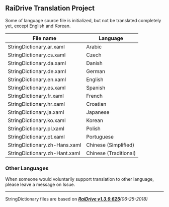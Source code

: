 ## RaiDrive Translation Project

Some of language source file is initialized, but not be translated completely yet, except English and Korean.

File name | Language
----------|---------
StringDictionary.ar.xaml | Arabic
StringDictionary.cs.xaml | Czech
StringDictionary.da.xaml | Danish
StringDictionary.de.xaml | German
StringDictionary.en.xaml | English
StringDictionary.es.xaml | Spanish
StringDictionary.fr.xaml | French
StringDictionary.hr.xaml | Croatian
StringDictionary.ja.xaml | Japanese
StringDictionary.ko.xaml | Korean
StringDictionary.pl.xaml | Polish
StringDictionary.pt.xaml | Portuguese
StringDictionary.zh-Hans.xaml | Chinese (Simplified)
StringDictionary.zh-Hant.xaml | Chinese (Traditional)

### Other Languages 
When someone would voluntarily support translation to other language, please leave a message on Issue. 

---
StringDictionary files are based on _[**RaiDrive v1.3.9.625**](https://www.raidrive.com/download/)(06-25-2018)_
